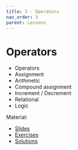 ```yaml
---
title: 3 - Operators
nav_order: 3
parent: Lessons
---
```


# Operators

- Operators
- Assignment
- Arithmetic
- Compound assignment
- Increment / Decrement
- Relational
- Logic

Material:
- [Slides](https://drive.google.com/open?id=1KCbPB5X8UH2ar7Sd-qez4SrfPUaPL-TBzco8-5rXsto)
- [Exercises](exercises/operators.md)
- [Solutions](exercises/operators_solution.md)
